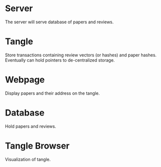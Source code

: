 # Server

The server will serve database of papers and reviews.

# Tangle

Store transactions containing review vectors (or hashes) and paper hashes. Eventually can hold pointers to de-centralized storage. 

# Webpage

Display papers and their address on the tangle. 

# Database

Hold papers and reviews.

# Tangle Browser

Visualization of tangle.
